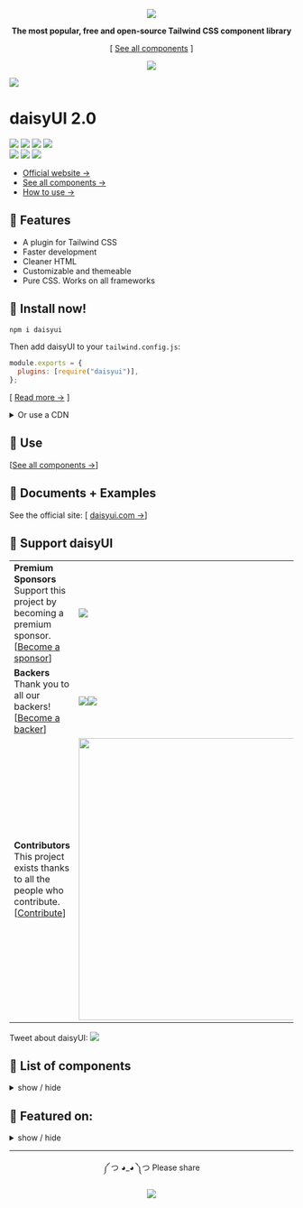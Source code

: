 <div align="center">

[![][logo-url]][docs-url]

**The most popular, free and open-source Tailwind CSS component library**  

[ [See all components](https://daisyui.com/components/) ]

[![][tweet]][tweet-url]

</div>

[![][banner-url]][docs-url]

# daisyUI 2.0

[![][build]][build-url] [![][npm]][npm-url] [![][number-of-components]][docs-url] [![][license]][license-url]  
[![][dl]][npm-url] [![][stars]][gh-url] [![][commit]][gh-url]

- [Official website →](https://daisyui.com/)
- [See all components →](https://daisyui.com/components/)
- [How to use →](https://daisyui.com/docs/install/)


## 🌼 Features

- A plugin for Tailwind CSS
- Faster development
- Cleaner HTML
- Customizable and themeable
- Pure CSS. Works on all frameworks


## 📀 Install now!

```bash
npm i daisyui
```

Then add daisyUI to your `tailwind.config.js`:  


```js
module.exports = {
  plugins: [require("daisyui")],
};
```

[ [Read more →][docs-url-install] ]

<details>
<summary>
  Or use a CDN
</summary>

Loading CSS files from CDN is not recommended for production. It's better to install Tailwind and daisyUI as Nodejs dependencies so you can config/customize everything, and purge unused styles.

```html
<link href="https://cdn.jsdelivr.net/npm/daisyui@2.51.4/dist/full.css" rel="stylesheet" type="text/css" />
<script src="https://cdn.tailwindcss.com"></script>
```

</details>


## 🚀 Use

[[See all components →](https://daisyui.com/components/)]


## 📘 Documents + Examples

See the official site: [ [daisyui.com →](https://daisyui.com/)]


## 🤝 Support daisyUI

|   |   |
|---|---|
| **Premium Sponsors** <br /> Support this project by becoming a premium sponsor. <br /> [[Become a sponsor](https://opencollective.com/daisyui)] | <a href="https://opencollective.com/daisyui" target="_blank"><img src="https://opencollective.com/daisyui/tiers/premium-sponsor.svg?button=false&width=500&avatarHeight=120"></a> |
| **Backers** <br /> Thank you to all our backers! <br /> [[Become a backer](https://opencollective.com/daisyui)] | <a href="https://opencollective.com/daisyui" target="_blank"><img src="https://opencollective.com/daisyui/backers.svg?button=false&width=500&avatarHeight=46"><img src="https://opencollective.com/daisyui/organizations.svg?button=false&width=500&avatarHeight=46"></a> |
| **Contributors** <br /> This project exists thanks to all the people who contribute. <br /> [[Contribute](https://github.com/saadeghi/daisyui/blob/master/.github/CONTRIBUTING.md)] | <a href="https://github.com/saadeghi/daisyui/graphs/contributors" target="_blank"><img src="https://contrib.rocks/image?repo=saadeghi/daisyui&columns=13" width="500"></a> |

Tweet about daisyUI: [![][tweet]][tweet-url]

## 📁 List of components

<details>
<summary>
  show / hide
</summary>

- Actions
  - [x] Button
  - [x] Dropdown
  - [x] Modal
  - [x] Swap

- Data display
  - [x] Alert
  - [x] Avatar
  - [x] Badge
  - [ ] Banner
  - [ ] Calendar
  - [x] Card
  - [x] Carousel
  - [x] Chat bubble
  - [x] Collapse
  - [ ] Comment
  - [x] Countdown
  - [ ] Empty placeholder
  - [x] Kbd
  - [ ] Loading
  - [x] Progress
  - [x] Radial progress
  - [x] Stat
  - [x] Table
  - [ ] Tag
  - [ ] Timeline
  - [x] Toast
  - [x] Tooltip
  - [ ] Treeview

- Data input
  - [x] Checkbox
  - [x] Text input
  - [x] Radio
  - [x] Range
  - [x] Rating
  - [x] Select
  - [x] Textarea
  - [x] Toggle
  - [ ] Upload
  
- Layout
  - [x] Artboard
  - [x] Button group
  - [x] Divider
  - [x] Drawer
  - [x] Footer
  - [x] Hero
  - [x] Indicator
  - [x] Input group
  - [x] Mask
  - [x] Stack

- Navigation
  - [x] Bottom Navigation
  - [x] Breadcrumbs
  - [x] Link
  - [x] Menu
  - [x] Navbar
  - [x] Pagination
  - [x] Steps
  - [x] Tab

- Mockup
  - [ ] Browser
  - [x] Code
  - [x] Phone
  - [x] Window


</details>


## 📰 Featured on:

<details>
<summary>
  show / hide
</summary>
  
- Blogs
  - [Logrocket](https://blog.logrocket.com/daisyui-tailwind-components-react-apps/)
  - [GraphCMS](https://graphcms.com/blog/build-a-personal-timeline-with-graphcms-and-sveltekit)
  - [wweb.dev](https://wweb.dev/weekly/85/)
  - [flaming.codes](https://flaming.codes/posts/boostrap-tailwind-alternative-with-daisy-ui)
  - [rockyourcode](https://www.rockyourcode.com/how-to-setup-react-typescript-with-snowpack-and-daisyui/)
  - [HackerNews](https://news.ycombinator.com/item?id=28004515)
  - [Product Hunt](https://www.producthunt.com/posts/daisyui)
  - [Siecle Digital](https://siecledigital.fr/2021/05/29/daisyui-plugin-gratuit-avec-composants-tailwind-css-a/)
  - [speckyboy](https://speckyboy.com/weekly-news-for-designers-594/)
  - [dailydev](https://app.daily.dev/posts/-4OPGw0te)
  - [Future Tech Blog (Japanese)](https://future-architect.github.io/articles/20211124a/)
  - [Adding Tailwind and Daisy UI to SvelteKit](https://dev.to/brewhousedigital/adding-tailwind-and-daisy-ui-to-sveltekit-2hk5)
- Youtube videos
  - [Supabase & Sveltekit - Build Twitter in 75 minutes](https://www.youtube.com/watch?v=mPQyckogDYc)
  - [Setup the Best Frontend JavaScript Stack - Svelte, Vite, TailwindCSS and DaisyUI](https://www.youtube.com/watch?v=mEBPN_9jTAE)
  - [Jamstack powered Image gallery with Cloudinary, Tailwind and DaisyUI](https://www.youtube.com/watch?v=Hpjq0D1vcpM)
  - [SvelteKit Crash Course w/ Tailwind CSS and DaisyUI, GraphQL and dynamic routes](https://www.youtube.com/watch?v=zH2qG9YwN3s)
  - [DaisyUI : Worth a try or skip on by?](https://www.youtube.com/watch?v=hM9fENyAquM)
  - [How to use daisyUI in SvelteKit?](https://www.youtube.com/watch?v=haKnkk6ds20) 
  - [DaisyUI Untuk Yang Mau Pindah ke TailwindCSS dari Bootstrap (Indonesian)](https://www.youtube.com/watch?v=Wm2g6FWec34)
  - [Next.js - Tailwind - DeisyUI Setup](https://www.youtube.com/watch?v=uXQgJbUj3PQ)
  - [Svelte Setup with Vite, Tailwind, DaisyUI. Custom Themes!](https://www.youtube.com/watch?v=5lF5PxBJoso)
  - [Build a blog with Svelte](https://www.youtube.com/watch?v=u9jtHBE6NL8)
  - [Building a product in less than 10 minutes: Laravel, InertiaJS, VueJS, TailwindCSS, DaisyUI](https://www.youtube.com/watch?v=XR1rS-CCfx0)
  - [Infinite scrolling with MERN | ReactJS, TailwindCSS v3, DaisyUI | NodeJs, Express, MongoDB](https://www.youtube.com/watch?v=y7LYoRGRqRI)
  - [How to install TailwindCSS v3 and DaisyUI to your React app](https://www.youtube.com/watch?v=XBYvzPe7skc)
  - [Laravel: DaisyUI Agiliza Tus Desarrollos Con TailwindCSS + Select2 Tailwind Style (Spanish)](https://www.youtube.com/watch?v=28db3jojTgo)
  - [Build a Responsive Landing Page using DaisyUI, ReactJS and Tailwind CSS](https://www.youtube.com/watch?v=37gtpvy-k9U)
- Courses
  - [Building with SvelteKit and GraphCMS](https://explorers.netlify.com/learn/building-with-sveltekit-and-graphcms)
  - [Svelte for Beginners by Mike Karan](https://www.udemy.com/course/svelte-for-beginners/)
  - [React Front To Back 2022 by Brad Traversy](https://www.udemy.com/course/react-front-to-back-2022/)
  - [Build Instagram profile page UI clone w/Next.js TailwindCSS](https://www.udemy.com/course/build-instagram-profile-page-ui-clone-nextjs-tailwindcss/)
  - [Instagram UI Clone Login Page w/ NextJS & TailwindCSS](https://www.udemy.com/course/instagram-ui-clone-login-page-w-nextjs-tailwindcss/)
  - [Build your Developer Portfolio and Blog from Scratch with Svelte and GraphCMS](https://www.freecodecamp.org/news/build-your-developer-portfolio-from-scratch-with-sveltekit-and-graphcms/)
- Starters
  - [Vite-Boot](https://github.com/kirklin/vite-boot) Vite + Vue3 + TypeScript + Vue-Router4 + Pinia + Tailwind CSS + daisyUI Template.
  
</details>

---

<div align="center">
  
  
༼ つ ◕_◕ ༽つ  Please share  
  
[![][tweet]][tweet-url]

</div>

[install-size]: https://badgen.net/bundlephobia/minzip/daisyui?label=bundle%20size&color=green
[build]: https://badgen.net/github/checks/saadeghi/daisyui?label=build
[npm]: https://badgen.net/github/tag/saadeghi/daisyui?label=version&color=green
[dl]: https://badgen.net/npm/dt/daisyui?label=installs&icon=npm&color=green
[commit]: https://badgen.net/github/last-commit/saadeghi/daisyui?icon=github&color=green
[license]: https://badgen.net/github/license/saadeghi/daisyui?color=green
[stars]: https://badgen.net/github/stars/saadeghi/daisyui?color=green
[tweet]: https://img.shields.io/twitter/url?style=social&url=https%3A%2F%2Fgithub.com%2Fsaadeghi%2Fdaisyui
[install-size-url]: https://bundlephobia.com/result?p=daisyui
[license-url]: https://github.com/saadeghi/daisyui/blob/master/LICENSE
[npm-url]: https://www.npmjs.com/package/daisyui
[cdnjs-url]: https://cdnjs.com/libraries/daisyui
[gh-url]: https://github.com/saadeghi/daisyui
[tw-play-url]: https://daisyui.com/tailwindplay
[codepen-url]: https://codepen.io/saadeghi/pen/gOwWKvv
[unpkg-url]: https://unpkg.com/browse/daisyui/
[jsdeliver-url]: https://www.jsdelivr.com/package/npm/daisyui
[build-url]: https://github.com/saadeghi/daisyui/actions
[tweet-url]: https://twitter.com/intent/tweet?text=daisyUI%20%0D%0AComponents%20for%20Tailwind%20CSS%20%0D%0Ahttps://github.com/saadeghi/daisyui
[number-of-components]: https://badgen.net/badge/total%20components/49/green
[docs-url-install]: https://daisyui.com/docs/install
[docs-url]: https://daisyui.com/
[logo-url]: https://raw.githubusercontent.com/saadeghi/files/main/daisyui/logo-4.svg
[banner-url]: https://raw.githubusercontent.com/saadeghi/files/main/daisyui/card-3.png
